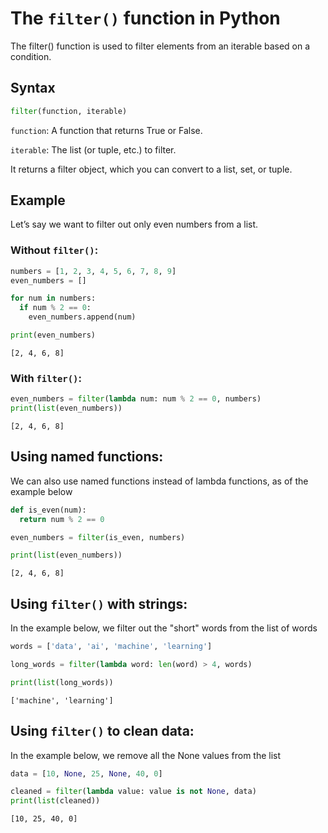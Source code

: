 # The `filter()` function in Python

The filter() function is used to filter elements from an iterable based on a condition.

## Syntax

```python
filter(function, iterable)
```

`function`: A function that returns True or False.

`iterable`: The list (or tuple, etc.) to filter.

It returns a filter object, which you can convert to a list, set, or tuple.

## Example

Let’s say we want to filter out only even numbers from a list.

### Without `filter()`:


```python
numbers = [1, 2, 3, 4, 5, 6, 7, 8, 9]
even_numbers = []

for num in numbers:
  if num % 2 == 0:
    even_numbers.append(num)

print(even_numbers)
```

    [2, 4, 6, 8]


### With `filter()`:


```python
even_numbers = filter(lambda num: num % 2 == 0, numbers)
print(list(even_numbers))
```

    [2, 4, 6, 8]


## Using named functions:
We can also use named functions instead of lambda functions, as of the example below


```python
def is_even(num):
  return num % 2 == 0

even_numbers = filter(is_even, numbers)

print(list(even_numbers))
```

    [2, 4, 6, 8]


## Using `filter()` with strings:

In the example below, we filter out the "short" words from the list of words


```python
words = ['data', 'ai', 'machine', 'learning']

long_words = filter(lambda word: len(word) > 4, words)

print(list(long_words))
```

    ['machine', 'learning']


## Using `filter()` to clean data:

In the example below, we remove all the None values from the list


```python
data = [10, None, 25, None, 40, 0]

cleaned = filter(lambda value: value is not None, data)
print(list(cleaned))
```

    [10, 25, 40, 0]



```python

```
